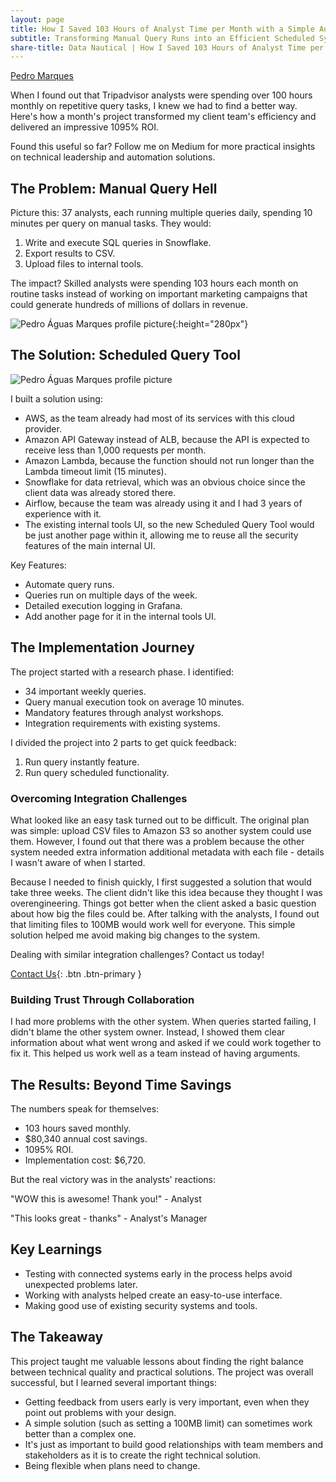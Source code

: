 ```yaml
---
layout: page
title: How I Saved 103 Hours of Analyst Time per Month with a Simple Automation Solution
subtitle: Transforming Manual Query Runs into an Efficient Scheduled System
share-title: Data Nautical | How I Saved 103 Hours of Analyst Time per Month
---
```


[Pedro Marques](https://www.linkedin.com/in/paguasmar/)

When I found out that Tripadvisor analysts were spending over 100 hours monthly on repetitive query tasks, I knew we had to find a better way. Here's how a month's project transformed my client team's efficiency and delivered an impressive 1095% ROI.

Found this useful so far? Follow me on Medium for more practical insights on technical leadership and automation solutions.

## The Problem: Manual Query Hell

Picture this: 37 analysts, each running multiple queries daily, spending 10 minutes per query on manual tasks. They would:

1. Write and execute SQL queries in Snowflake.
2. Export results to CSV.
3. Upload files to internal tools.

The impact? Skilled analysts were spending 103 hours each month on routine tasks instead of working on important marketing campaigns that could generate hundreds of millions of dollars in revenue.

![Pedro Águas Marques profile picture](/imgs/case-studies/scheduled-query-tool/drake.png){:height="280px"}

## The Solution: Scheduled Query Tool

![Pedro Águas Marques profile picture](/imgs/case-studies/scheduled-query-tool/architecture_query_tool.png)

I built a solution using:

- AWS, as the team already had most of its services with this cloud provider.
- Amazon API Gateway instead of ALB, because the API is expected to receive less than 1,000 requests per month.
- Amazon Lambda, because the function should not run longer than the Lambda timeout limit (15 minutes).
- Snowflake for data retrieval, which was an obvious choice since the client data was already stored there.
- Airflow, because the team was already using it and I had 3 years of experience with it.
- The existing internal tools UI, so the new Scheduled Query Tool would be just another page within it, allowing me to reuse all the security features of the main internal UI.

Key Features:

- Automate query runs.
- Queries run on multiple days of the week.
- Detailed execution logging in Grafana.
- Add another page for it in the internal tools UI.

## The Implementation Journey

The project started with a research phase. I identified:

- 34 important weekly queries.
- Query manual execution took on average 10 minutes.
- Mandatory features through analyst workshops.
- Integration requirements with existing systems.

I divided the project into 2 parts to get quick feedback:

1. Run query instantly feature.
2. Run query scheduled functionality.

### Overcoming Integration Challenges

What looked like an easy task turned out to be difficult. The original plan was simple: upload CSV files to Amazon S3 so another system could use them. However, I found out that there was a problem because the other system needed extra information additional metadata with each file - details I wasn't aware of when I started.

Because I needed to finish quickly, I first suggested a solution that would take three weeks. The client didn't like this idea because they thought I was overengineering. Things got better when the client asked a basic question about how big the files could be. After talking with the analysts, I found out that limiting files to 100MB would work well for everyone. This simple solution helped me avoid making big changes to the system.

Dealing with similar integration challenges? Contact us today!

[Contact Us](/contact){: .btn .btn-primary }
### Building Trust Through Collaboration

I had more problems with the other system. When queries started failing, I didn't blame the other system owner. Instead, I showed them clear information about what went wrong and asked if we could work together to fix it. This helped us work well as a team instead of having arguments.
## The Results: Beyond Time Savings

The numbers speak for themselves:

- 103 hours saved monthly.
- $80,340 annual cost savings.
- 1095% ROI.
- Implementation cost: $6,720.

But the real victory was in the analysts' reactions: 

"WOW this is awesome! Thank you!" - Analyst 

"This looks great - thanks" - Analyst's Manager

## Key Learnings

- Testing with connected systems early in the process helps avoid unexpected problems later.
- Working with analysts helped create an easy-to-use interface.
- Making good use of existing security systems and tools.

## The Takeaway

This project taught me valuable lessons about finding the right balance between technical quality and practical solutions. The project was overall successful, but I learned several important things:

- Getting feedback from users early is very important, even when they point out problems with your design.
- A simple solution (such as setting a 100MB limit) can sometimes work better than a complex one.
- It's just as important to build good relationships with team members and stakeholders as it is to create the right technical solution.
- Being flexible when plans need to change.
